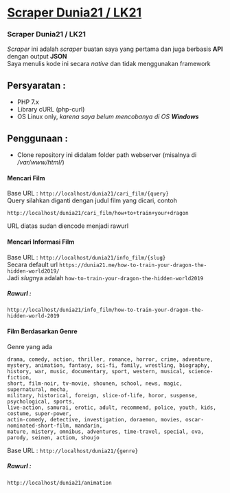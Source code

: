 # [Scraper Dunia21 / LK21](https://github.com/ardzz/dunia21)
### Scraper Dunia21 / LK21 
*Scraper* ini adalah *scraper* buatan saya yang pertama dan juga berbasis **API** dengan output **JSON**<br>
Saya menulis kode ini secara *native* dan tidak menggunakan framework
## Persyaratan :
* PHP 7.x
* Library cURL (php-curl)
* OS Linux only, *karena saya belum mencobanya di OS **Windows***

## Penggunaan :
* Clone repository ini didalam folder path webserver (misalnya di */var/www/html/*)
#### Mencari Film
Base URL : `http://localhost/dunia21/cari_film/{query}` <br>
Query silahkan diganti dengan judul film yang dicari, contoh<br>
```
http://localhost/dunia21/cari_film/how+to+train+your+dragon
```
URL diatas sudan diencode menjadi rawurl
#### Mencari Informasi Film
Base URL : `http://localhost/dunia21/info_film/{slug}` <br>
Secara default url `https://dunia21.me/how-to-train-your-dragon-the-hidden-world2019/`<br>
Jadi *slug*nya adalah `how-to-train-your-dragon-the-hidden-world2019`<br>
##### Rawurl :
```
http://localhost/dunia21/info_film/how-to-train-your-dragon-the-hidden-world-2019
```
#### Film Berdasarkan Genre
Genre yang ada
```
drama, comedy, action, thriller, romance, horror, crime, adventure, 
mystery, animation, fantasy, sci-fi, family, wrestling, biography, 
history, war, music, documentary, sport, western, musical, science-fiction, 
short, film-noir, tv-movie, shounen, school, news, magic, supernatural, mecha, 
military, historical, foreign, slice-of-life, horor, suspense, psychological, sports, 
live-action, samurai, erotic, adult, recommend, police, youth, kids, costume, super-power, 
actin-comedy, detective, investigation, doraemon, movies, oscar-nominated-short-film, mandarin, 
mature, mistery, omnibus, adventures, time-travel, special, ova, parody, seinen, actiom, shoujo
```
Base URL : `http://localhost/dunia21/{genre}`<br>
##### Rawurl : 
```
http://localhost/dunia21/animation
```
